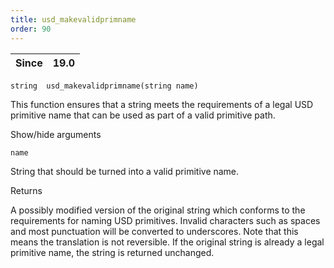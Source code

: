 ```yaml
---
title: usd_makevalidprimname
order: 90
---
```

| Since | 19.0 |
| --- | --- |

`string  usd_makevalidprimname(string name)`

This function ensures that a string meets the requirements of a legal USD
primitive name that can be used as part of a valid primitive path.

Show/hide arguments

`name`

String that should be turned into a valid primitive name.

Returns

A possibly modified version of the original string which conforms to the
requirements for naming USD primitives. Invalid characters such as spaces
and most punctuation will be converted to underscores. Note that this means
the translation is not reversible. If the original string is already a
legal primitive name, the string is returned unchanged.

